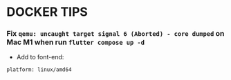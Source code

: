 # DOCKER TIPS

### Fix `qemu: uncaught target signal 6 (Aborted) - core dumped` on Mac M1 when run `flutter compose up -d`

- Add to font-end:

```
platform: linux/amd64
```


